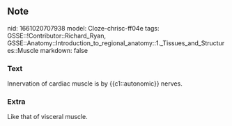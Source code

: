 ## Note
nid: 1661020707938
model: Cloze-chrisc-ff04e
tags: GSSE::!Contributor::Richard_Ryan, GSSE::Anatomy::Introduction_to_regional_anatomy::1._Tissues_and_Structures::Muscle
markdown: false

### Text
<div class='toggle'>
  Innervation of cardiac muscle is by {{c1::autonomic}} nerves.
</div>

### Extra
<p id="0c63ba9f-d103-478b-b86d-7e725515f030" class="">Like that of
visceral muscle.
